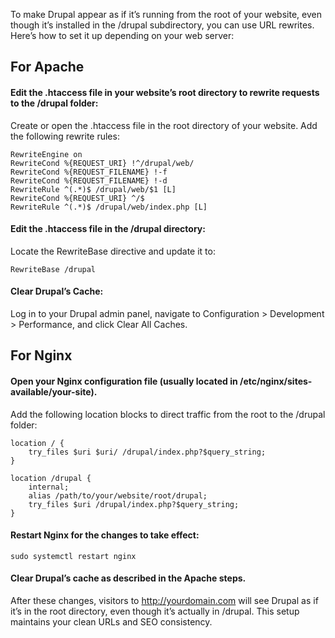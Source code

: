To make Drupal appear as if it’s running from the root of your website, even though it’s installed in the /drupal subdirectory, you can use URL rewrites. Here’s how to set it up depending on your web server:

## For Apache
#### Edit the .htaccess file in your website’s root directory to rewrite requests to the /drupal folder:

Create or open the .htaccess file in the root directory of your website.
Add the following rewrite rules:
```
RewriteEngine on
RewriteCond %{REQUEST_URI} !^/drupal/web/
RewriteCond %{REQUEST_FILENAME} !-f
RewriteCond %{REQUEST_FILENAME} !-d
RewriteRule ^(.*)$ /drupal/web/$1 [L]
RewriteCond %{REQUEST_URI} ^/$
RewriteRule ^(.*)$ /drupal/web/index.php [L]
```
#### Edit the .htaccess file in the /drupal directory:

Locate the RewriteBase directive and update it to:
```
RewriteBase /drupal
```
#### Clear Drupal’s Cache:

Log in to your Drupal admin panel, navigate to Configuration > Development > Performance, and click Clear All Caches.

## For Nginx
#### Open your Nginx configuration file (usually located in /etc/nginx/sites-available/your-site).

Add the following location blocks to direct traffic from the root to the /drupal folder:
```
location / {
    try_files $uri $uri/ /drupal/index.php?$query_string;
}

location /drupal {
    internal;
    alias /path/to/your/website/root/drupal;
    try_files $uri /drupal/index.php?$query_string;
}
```
#### Restart Nginx for the changes to take effect:
```
sudo systemctl restart nginx
```
#### Clear Drupal’s cache as described in the Apache steps.

After these changes, visitors to http://yourdomain.com will see Drupal as if it’s in the root directory, even though it’s actually in /drupal. This setup maintains your clean URLs and SEO consistency.
